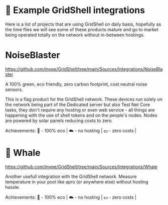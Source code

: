 # 🎊 Example GridShell integrations
 
Here is a list of projects that are using GridShell on daily basis, hopefully as the time flies 
we will see some of these products mature and go to market being operated totally on the network without in-between hostings.


#  NoiseBlaster

https://github.com/invpe/GridShell/tree/main/Sources/Integrations/NoiseBlaster

A 100% green, eco friendly, zero carbon footprint, cost neutral noise sensors.

This is a flag product for the GridShell network. 
These devices run solely on the network being part of the Dedicated server but also Test Net Core tasks, 
they don't require any hosting or even web service - all things are happening with the use of shell tokens and on the people's nodes.
Nodes are powered by solar panels reducing costs to zero.

Achievements:
:seedling: - 100% eco | 
:cloud: - no hosting | 
:dollar: - zero costs |

# :whale: Whale

https://github.com/invpe/GridShell/tree/main/Sources/Integrations/Whale

Another usefull integration with the GridShell network.
Measure temperature in your pool like apro (or anywhere else) without hosting hassle.


Achievements:
:seedling: - 100% eco | 
:cloud: - no hosting | 
:dollar: - zero costs |


